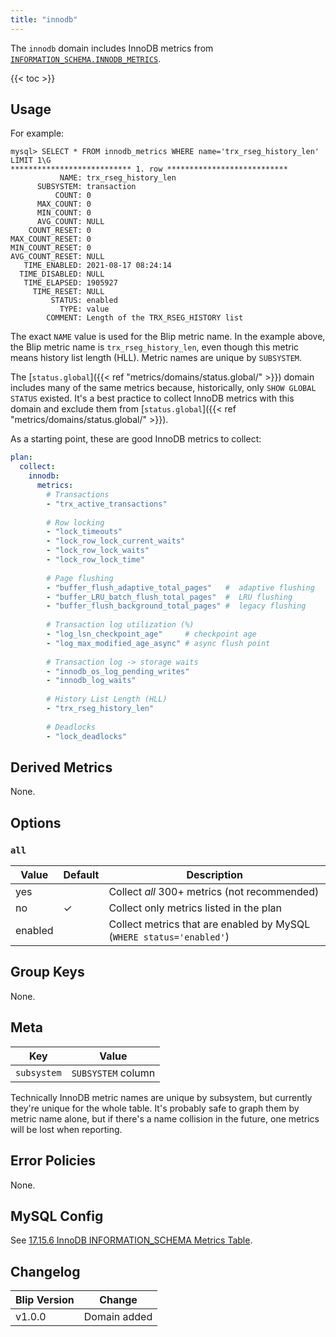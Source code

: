 ```yaml
---
title: "innodb"
---
```


The `innodb` domain includes InnoDB metrics from [`INFORMATION_SCHEMA.INNODB_METRICS`](https://dev.mysql.com/doc/refman/en/information-schema-innodb-metrics-table.html).

{{< toc >}}

## Usage 

For example:

```
mysql> SELECT * FROM innodb_metrics WHERE name='trx_rseg_history_len' LIMIT 1\G
*************************** 1. row ***************************
           NAME: trx_rseg_history_len
      SUBSYSTEM: transaction
          COUNT: 0
      MAX_COUNT: 0
      MIN_COUNT: 0
      AVG_COUNT: NULL
    COUNT_RESET: 0
MAX_COUNT_RESET: 0
MIN_COUNT_RESET: 0
AVG_COUNT_RESET: NULL
   TIME_ENABLED: 2021-08-17 08:24:14
  TIME_DISABLED: NULL
   TIME_ELAPSED: 1905927
     TIME_RESET: NULL
         STATUS: enabled
           TYPE: value
        COMMENT: Length of the TRX_RSEG_HISTORY list
```

The exact `NAME` value is used for the Blip metric name.
In the example above, the Blip metric name is `trx_rseg_history_len`, even though this metric means history list length (HLL).
Metric names are unique by `SUBSYSTEM`.

The [`status.global`]({{< ref "metrics/domains/status.global/" >}}) domain includes many of the same metrics because, historically, only `SHOW GLOBAL STATUS` existed.
It's a best practice to collect InnoDB metrics with this domain and exclude them from [`status.global`]({{< ref "metrics/domains/status.global/" >}}).

As a starting point, these are good InnoDB metrics to collect:

```yaml
plan:
  collect:
    innodb:
      metrics:
        # Transactions
        - "trx_active_transactions"
        
        # Row locking
        - "lock_timeouts"
        - "lock_row_lock_current_waits"
        - "lock_row_lock_waits"
        - "lock_row_lock_time"
        
        # Page flushing
        - "buffer_flush_adaptive_total_pages"   #  adaptive flushing
        - "buffer_LRU_batch_flush_total_pages"  #  LRU flushing
        - "buffer_flush_background_total_pages" #  legacy flushing
        
        # Transaction log utilization (%)
        - "log_lsn_checkpoint_age"     # checkpoint age
        - "log_max_modified_age_async" # async flush point
        
        # Transaction log -> storage waits
        - "innodb_os_log_pending_writes"
        - "innodb_log_waits"
        
        # History List Length (HLL)
        - "trx_rseg_history_len"
        
        # Deadlocks
        - "lock_deadlocks"
``` 

## Derived Metrics

None.

## Options

### `all`

|Value|Default|Description|
|-----|-------|-----------|
|yes  | |Collect _all_ 300+ metrics (not recommended)|
|no   |&check;|Collect only metrics listed in the plan|
|enabled| |Collect metrics that are enabled by MySQL (`WHERE status='enabled'`)|

## Group Keys

None.

## Meta

|Key|Value|
|---|-----|
|`subsystem`|`SUBSYSTEM` column|

Technically InnoDB metric names are unique by subsystem, but currently they're unique for the whole table.
It's probably safe to graph them by metric name alone, but if there's a name collision in the future, one metrics will be lost when reporting.

## Error Policies

None.

## MySQL Config

See [17.15.6 InnoDB INFORMATION_SCHEMA Metrics Table](https://dev.mysql.com/doc/refman/en/innodb-information-schema-metrics-table.html).

## Changelog

|Blip Version|Change|
|------------|------|
|v1.0.0      |Domain added|
